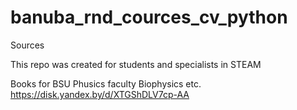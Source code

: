 # banuba_rnd_cources_cv_python
Sources

This repo was created for students and specialists in STEAM

Books for BSU Phusics faculty
Biophysics etc.
https://disk.yandex.by/d/XTGShDLV7cp-AA

